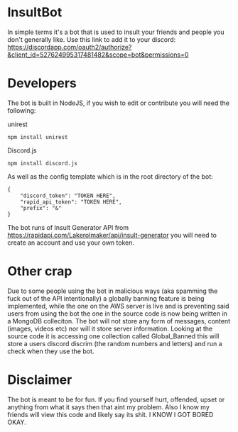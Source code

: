 # InsultBot

In simple terms it's a bot that is used to insult your friends and people you don't generally like.
Use this link to add it to your discord: https://discordapp.com/oauth2/authorize?&client_id=527624995317481482&scope=bot&permissions=0

# Developers

The bot is built in NodeJS, if you wish to edit or contribute you will need the following:

unirest

`npm install unirest`

Discord.js

`npm install discord.js`

As well as the config template which is in the root directory of the bot:

```
{
    "discord_token": "TOKEN HERE",
    "rapid_api_token": "TOKEN HERE",
    "prefix": "&"
}
```

The bot runs of Insult Generator API from https://rapidapi.com/Lakerolmaker/api/insult-generator you will need to create an account and use your own token.

# Other crap

Due to some people using the bot in malicious ways (aka spamming the fuck out of the API intentionally) a globally banning feature is being implemented,
while the one on the AWS server is live and is preventing said users from using the bot the one in the source code is now being written in a MongoDB colleciton.
The bot will not store any form of messages, content (images, videos etc) nor will it store server information. Looking at the source code it is accessing 
one collection called Global_Banned this will store a users discord discrim (the random numbers and letters) and run a check when they use the bot.

# Disclaimer

The bot is meant to be for fun. If you find yourself hurt, offended, upset or anything from what it says then that aint my problem. Also I know my friends will view this
code and likely say its shit. I KNOW I GOT BORED OKAY.